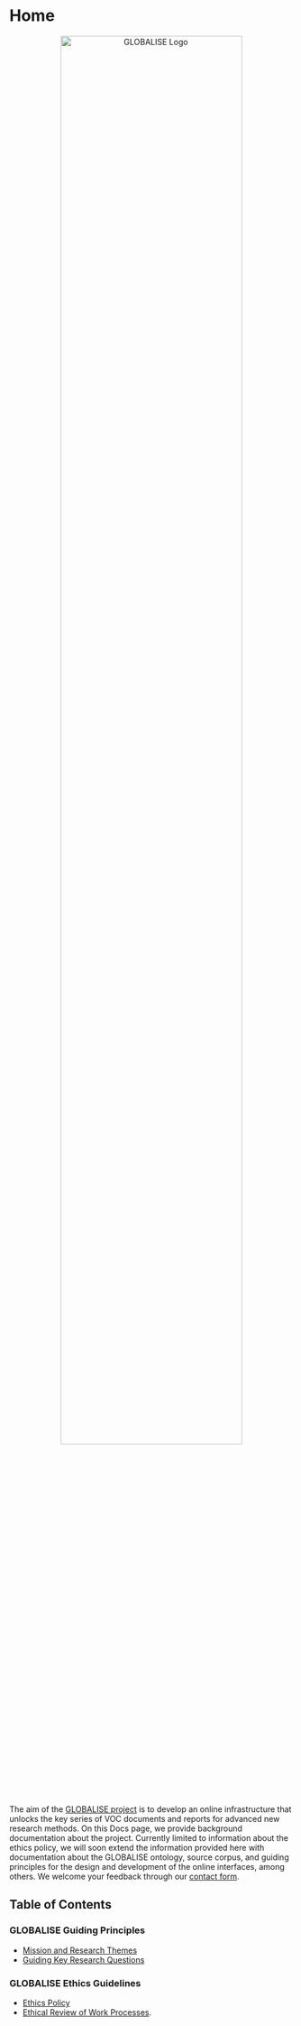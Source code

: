 <!-- ---
hide:
  - toc
--- -->

# Home 

<!-- ![GLOBALISE G](static/img/logo/globalise_g.svg) -->
<p style="text-align: center">
<img src="static/img/logo/globalise.svg" alt="GLOBALISE Logo" width="80%"/> <br>
</p>




The aim of the [GLOBALISE project](https://globalise.huygens.knaw.nl/) is to develop an online infrastructure that unlocks the key series of VOC documents and reports for advanced new research methods. On this Docs page, we provide background documentation about the project. Currently limited to information about the ethics policy, we will soon extend the information provided here with documentation about the GLOBALISE ontology, source corpus, and guiding principles for the design and development of the online interfaces, among others. We welcome your feedback through our [contact form](https://globalise.huygens.knaw.nl/contact-us/).

## Table of Contents

### GLOBALISE Guiding Principles

- [Mission and Research Themes](mission/mission_researchthemes.md)
- [Guiding Key Research Questions](mission/themes-questions.md)

### GLOBALISE Ethics Guidelines

- [Ethics Policy](ethics/policy.md)
- [Ethical Review of Work Processes](ethics/workflow-review.md).
    

